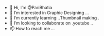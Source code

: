 - 👋 Hi, I’m @PariBhatia
- 👀 I’m interested in Graphic Designing ...
- 🌱 I’m currently learning ..Thumbnail making .
- 💞️ I’m looking to collaborate on .youtube ..
- 📫 How to reach me ...

<!---
PariBhatia/PariBhatia is a ✨ special ✨ repository because its `README.md` (this file) appears on your GitHub profile.
You can click the Preview link to take a look at your changes.
--->
